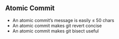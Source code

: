 ## Atomic Commit

- An atomic commit’s message is easily ≤ 50 chars
- An atomic commit makes git revert concise
- An atomic commit makes git bisect useful
